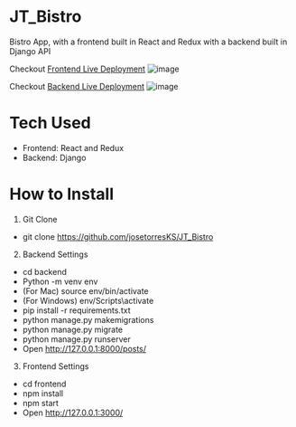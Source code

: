 # JT_Bistro

Bistro App, with a frontend built in React and Redux with a backend built in Django API


Checkout [Frontend Live Deployment](https://jtbistro-frontend.herokuapp.com/)
![image](https://user-images.githubusercontent.com/91580447/145667082-1a09a2fc-f276-4942-b889-ed68177dd975.png)

Checkout [Backend Live Deployment](https://jtbistro-backend.herokuapp.com/)
![image](https://user-images.githubusercontent.com/91580447/145667127-519be881-8eee-497d-9caf-b122a8a4c20d.png)

# Tech Used

* Frontend: React and Redux
* Backend: Django


# How to Install

1. Git Clone

  * git clone https://github.com/josetorresKS/JT_Bistro

2. Backend Settings

 * cd backend
 * Python -m venv env
 * (For Mac) source env/bin/activate
 * (For Windows) env/Scripts\activate
 * pip install -r requirements.txt
 * python manage.py makemigrations
 * python manage.py migrate
 * python manage.py runserver
 * Open http://127.0.0.1:8000/posts/

3. Frontend Settings
 
 * cd frontend
 * npm install
 * npm start
 * Open http://127.0.0.1:3000/


